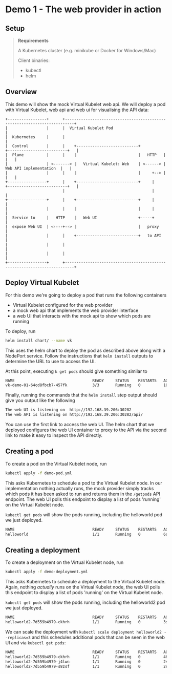 # Demo 1 - The web provider in action

## Setup

> **Requirements**
>
> A Kubernetes cluster (e.g. minikube or Docker for Windows/Mac)
>
> Client binaries:
> - kubectl
> - helm
>

## Overview

This demo will show the mock Virtual Kubelet web api. We will deploy a pod with Virtual Kubelet, web api and web ui for visualising the API data:

```
+-----------------+      +--------------------------------------------------------------------------+
|                 |      |  Virtual Kubelet Pod                                                     |
|  Kubernetes     |      |                                                                          |
|  Control        |      |    +---------------------------+          +--------------------------+   |
|  Plane          |      |    |                           |   HTTP   |                          |   |
|                 | <-------> |   Virtual Kubelet: Web    | <------> |  Web API implementation  |   |
|                 |      |    |                           |     +--> |                          |   |
+-----------------+      |    +---------------------------+     |    +--------------------------+   |
                         |                                      |                                   |
+-----------------+      |    +---------------------------+     |                                   |
|                 |      |    |                           |     |                                   |
|  Service to     |   HTTP    |   Web UI                  +-----+                                   |
|  expose Web UI  | <----+--> |                           |   proxy                                 |
|                 |      |    +---------------------------+   to API                                |
|                 |      |                                                                          |
|                 |      |                                                                          |
+-----------------+      +--------------------------------------------------------------------------+
```

## Deploy Virtual Kubelet

For this demo we're going to deploy a pod that runs the following containers

- Virtual Kubelet configured for the web provider
- a mock web api that implements the web provider interface
- a web UI that interacts with the mock api to show which pods are running

To deploy, run

```bash
helm install chart/ --name vk
```

This uses the helm chart to deploy the pod as described above along with a NodePort service. Follow the instructions that `helm install` outputs to determine the URL to use to access the UI.

At this point, executing `k get pods` should give something similar to

``` bash
NAME                                  READY     STATUS    RESTARTS   AGE
vk-demo-01-64cd8fbcb7-457fk           3/3       Running   0          10s
```

Finally, running the commands that the `helm install` step output should give you output like the following

```bash
The web UI is listening on  http://192.168.39.206:30282
The web API is listening on http://192.168.39.206:30282/api/
```

You can use the first link to access the web UI. The helm chart that we deployed configures the web UI container to proxy to the API via the second link to make it easy to inspect the API directly.

## Creating a pod

To create a pod on the Virtual Kubelet node, run

```bash
kubectl apply -f demo-pod.yml
```

This asks Kubernetes to schedule a pod to the Virtual Kubelet node. In our implementation nothing actually runs, the mock provider simply tracks which pods it has been asked to run and returns them in the `/getpods` API endpoint. The web UI polls this endpoint to display a list of pods 'running' on the Virtual Kubelet node.

`kubectl get pods` will show the pods running, including the helloworld pod we just deployed.

```bash
NAME                                  READY     STATUS    RESTARTS   AGE
helloworld                            1/1       Running   0          6s
```

## Creating a deployment

To create a deployment on the Virtual Kubelet node, run

```bash
kubectl apply -f demo-deployment.yml
```

This asks Kubernetes to schedule a deployment to the Virtual Kubelet node. Again, nothing *actually* runs on the Virtual Kubelet node, the web UI polls this endpoint to display a list of pods 'running' on the Virtual Kubelet node.

`kubectl get pods` will show the pods running, including the helloworld2 pod we just deployed.

```bash
NAME                                  READY     STATUS    RESTARTS   AGE
helloworld2-7d559b4979-ckhrh          1/1       Running   0          3s
```

We can scale the deployment with `kubectl scale deployment helloworld2 --replicas=3` and this schedules additional pods that can be seen in the web UI and via `kubectl get pods`:

```bash
NAME                                  READY     STATUS    RESTARTS   AGE
helloworld2-7d559b4979-ckhrh          1/1       Running   0          46s
helloworld2-7d559b4979-j4lwn          1/1       Running   0          2s
helloworld2-7d559b4979-s8zsf          1/1       Running   0          2s
```